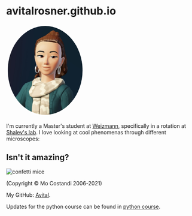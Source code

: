 # avitalrosner.github.io

<img src="1713115429845.jpg" alt="Profile Picture" width="200" style="border-radius: 50%; border: 4px solid white;">


I'm currently a Master's student at [Weizmann](https://www.weizmann.ac.il/pages/), specifically in a rotation at [Shalev's lab](https://shalevlab.weizmann.ac.il/).
I love looking at cool phenomenas through different microscopes:
## Isn't it amazing?
![confetti mice](https://neurophilosophy.files.wordpress.com/2007/10/brainbow-hippocampus.jpg)

(Copyright © Mo Costandi 2006-2021)


My GitHub: [Avital](https://github.com/Avitalrosner).<br>

Updates for the python course can be found in [python course](wis_python_course.md).


